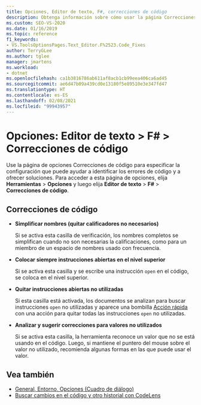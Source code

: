 ```yaml
---
title: Opciones, Editor de texto, F#, correcciones de código
description: Obtenga información sobre cómo usar la página Correcciones de código de la sección F# para especificar la configuración que puede ayudar a identificar errores de código y a ofrecer soluciones.
ms.custom: SEO-VS-2020
ms.date: 01/16/2019
ms.topic: reference
f1_keywords:
- VS.ToolsOptionsPages.Text_Editor.F%2523.Code_Fixes
author: TerryGLee
ms.author: tglee
manager: jmartens
ms.workload:
- dotnet
ms.openlocfilehash: ca1b3816786ab611af8acb1cb99eea406ca6ad45
ms.sourcegitcommit: ae6d47b09a439cd0e13180f5e89510e3e347fd47
ms.translationtype: HT
ms.contentlocale: es-ES
ms.lasthandoff: 02/08/2021
ms.locfileid: "99943957"
---
```

# <a name="options-text-editor--f--code-fixes"></a>Opciones: Editor de texto > F# > Correcciones de código

Use la página de opciones Correcciones de código para especificar la configuración que puede ayudar a identificar los errores de código y a ofrecer soluciones. Para acceder a esta página de opciones, elija **Herramientas** > **Opciones** y luego elija **Editor de texto** > **F#**  > **Correcciones de código**.

## <a name="code-fixes"></a>Correcciones de código

- **Simplificar nombres (quitar calificadores no necesarios)**

  Si se activa esta casilla de verificación, los nombres completos se simplifican cuando no son necesarias la calificaciones, como para un miembro de un espacio de nombres usado con frecuencia.

- **Colocar siempre instrucciones abiertas en el nivel superior**

  Si se activa esta casilla y se escribe una instrucción `open` en el código, se coloca en el nivel superior.

- **Quitar instrucciones abiertas no utilizadas**

  Si esta casilla está activada, los documentos se analizan para buscar instrucciones `open` no utilizadas y aparece una bombilla [Acción rápida](../quick-actions.md) con una acción para quitar todas las instrucciones `open` no utilizadas.

- **Analizar y sugerir correcciones para valores no utilizados**

  Si se activa esta casilla, la herramienta reconoce un valor que no se está usando en el código. Luego, si mantiene el puntero del mouse sobre el valor no utilizado, recomienda algunas formas en las que puede usar el valor.

## <a name="see-also"></a>Vea también

- [General, Entorno, Opciones (Cuadro de diálogo)](../../ide/reference/general-environment-options-dialog-box.md)
- [Buscar cambios en el código y otro historial con CodeLens](../../ide/find-code-changes-and-other-history-with-codelens.md)
